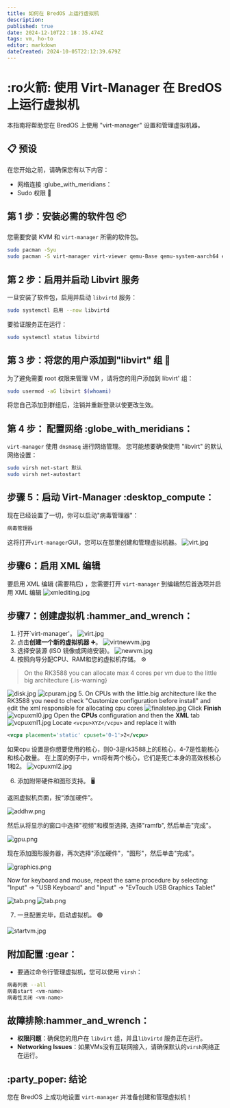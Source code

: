 ```yaml
---
title: 如何在 BredOS 上运行虚拟机
description:
published: true
date: 2024-12-10T22：18：35.474Z
tags: vm, ho-to
editor: markdown
dateCreated: 2024-10-05T22:12:39.679Z
---
```


# :ro火箭: 使用 Virt-Manager 在 BredOS 上运行虚拟机

本指南将帮助您在 BredOS 上使用 "virt-manager" 设置和管理虚拟机器。

## 📋 预设

在您开始之前，请确保您有以下内容：

- 网络连接 :glube_with_meridians：
- Sudo 权限 🔑

## 第 1 步：安装必需的软件包 📦

您需要安装 KVM 和 `virt-manager` 所需的软件包。

```bash
sudo pacman -Syu
sudo pacman -S virt-manager virt-viewer qemu-Base qemu-system-aarch64 edk2-aarch64 dnsmasq 
```

## 第 2 步：启用并启动 Libvirt 服务

一旦安装了软件包，启用并启动 `libvirtd` 服务：

```bash
sudo systemctl 启用 --now libvirtd
```

要验证服务正在运行：

```bash
sudo systemctl status libvirtd
```

## 第 3 步：将您的用户添加到"libvirt" 组 👥

为了避免需要 root 权限来管理 VM ，请将您的用户添加到 libvirt' 组：

```bash
sudo usermod -aG libvirt $(whoami)
```

将您自己添加到群组后，注销并重新登录以使更改生效。

## 第 4 步： 配置网络 :globe_with_meridians：

`virt-manager` 使用 `dnsmasq` 进行网络管理。 您可能想要确保使用 "libvirt" 的默认网络设置：

```bash
sudo virsh net-start 默认
sudo virsh net-autostart
```

## 步骤 5：启动 Virt-Manager :desktop_compute：

现在已经设置了一切，你可以启动"病毒管理器"：

```bash
病毒管理器
```

这将打开`virt-manager`GUI，您可以在那里创建和管理虚拟机器。
![virt.jpg](/vms/virt.jpg)

## 步骤6：启用 XML 编辑

要启用 XML 编辑 (需要稍后) ，您需要打开 `virt-manager` 到编辑然后首选项并启用 XML 编辑
![xmlediting.jpg](/vms/xmlediting.jpg)

## 步骤7：创建虚拟机 :hammer_and_wrench：

1. 打开\`virt-manager'。
  ![virt.jpg](/vms/virt.jpg)
2. 点击**创建一个新的虚拟机器** ➕。
  ![virtnewvm.jpg](/vms/virtnewvm.jpg)
3. 选择安装源 (ISO 镜像或网络安装)。
  ![newvm.jpg](/vms/newvm.jpg)
4. 按照向导分配CPU、RAM和您的虚拟机存储。 ⚙️

> On the RK3588 you can allocate max 4 cores per vm due to the little big architecture
> {.is-warning}

![disk.jpg](/vms/disk.jpg)
![cpuram.jpg](/vms/cpuram.jpg)
5. On CPUs with the little.big architecture like the RK3588 you need to check "Customize configuration before install" and edit the xml responsible for allocating cpu cores
![finalstep.jpg](/vms/finalstep.jpg)
Click **Finish**
![vcpuxml0.jpg](/vms/vcpuxml0.jpg)
Open the **CPUs** configuration and then the **XML** tab
![vcpuxml1.jpg](/vms/vcpuxml1.jpg)
Locate `<vcpu>XYZ</vcpu>` and replace it with

```xml
<vcpu placement='static' cpuset='0-1'>2</vcpu>
```

如果cpu 设置是你想要使用的核心，则0-3是rk3588上的E核心，4-7是性能核心和核心数量。 在上面的例子中，vm将有两个核心，它们是死亡本身的高效核核心1和2。
![vcpuxml2.jpg](/vms/vcpuxml2.jpg)

6. 添加附带硬件和图形支持。 🖥️

返回虚拟机页面，按“添加硬件”。

![addhw.png](/vms/addhw.png)

然后从将显示的窗口中选择"视频"和模型选择, 选择"ramfb", 然后单击"完成"。

![gpu.png](/vms/gpu.png)

现在添加图形服务器，再次选择"添加硬件"，"图形"，然后单击"完成"。

![graphics.png](/vms/graphics.png)

Now for keyboard and mouse, repeat the same procedure by selecting:
"Input" -> "USB Keyboard"
and
"Input" -> "EvTouch USB Graphics Tablet"

![tab.png](/vms/kb.png)
![tab.png](/vms/tab.png)

7. 一旦配置完毕，启动虚拟机。 🟢

![startvm.jpg](/vms/startvm.jpg)

## 附加配置 :gear：

- 要通过命令行管理虚拟机，您可以使用 `virsh`：

```bash
病毒列表 --all
病毒start <vm-name>
病毒性关闭 <vm-name>
```

## 故障排除:hammer_and_wrench：

- **权限问题**：确保您的用户在 `libvirt` 组，并且`libvirtd` 服务正在运行。
- **Networking Issues**：如果VMs没有互联网接入，请确保默认的`virsh`网络正在运行。

## :party_poper: 结论

您在 BredOS 上成功地设置 `virt-manager` 并准备创建和管理虚拟机！
